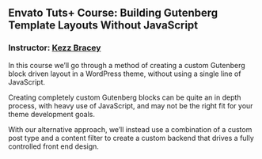 ## Envato Tuts+ Course: Building Gutenberg Template Layouts Without JavaScript
### Instructor: [Kezz Bracey](https://tutsplus.com/authors/kezz-bracey)

In this course we’ll go through a method of creating a custom Gutenberg block driven layout in a WordPress theme, without using a single line of JavaScript.

Creating completely custom Gutenberg blocks can be quite an in depth process, with heavy use of JavaScript, and may not be the right fit for your theme development goals.

With our alternative approach, we’ll instead use a combination of a custom post type and a content filter to create a custom backend that drives a fully controlled front end design.
